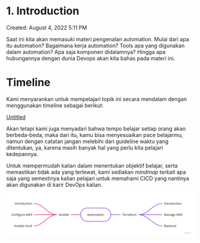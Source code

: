 # 1. Introduction

Created: August 4, 2022 5:11 PM

Saat ini kita akan memasuki materi pengenalan automation. Mulai dari apa itu automation? Bagaimana kerja automation? Tools apa yang digunakan dalam automation? Apa saja komponen didalamnya? Hingga apa hubungannya dengan dunia Devops akan kita bahas pada materi ini.

# **Timeline**

Kami menyarankan untuk mempelajari topik ini secara mendalam dengan menggunakan timeline sebagai berikut:

[Untitled](1%20Introduction%20f7fabedb10004064b3a8e5ca1b550b02/Untitled%20Database%20d1db257adfd94ce5b7a2576389f868bb.csv)

Akan tetapi kami juga menyadari bahwa tempo belajar setiap orang akan berbeda-beda, maka dari itu, kamu bisa menyesuaikan pace belajarmu, namun dengan catatan jangan melebihi dari guideline waktu yang ditentukan, ya, karena masih banyak hal yang perlu kita pelajari kedepannya.

Untuk mempermudah kalian dalam menentukan objektif belajar, serta memastikan tidak ada yang terlewat, kami sediakan *mindmap* terkait apa saja yang semestinya kalian pelajari untuk memahami CICD yang nantinya akan digunakan di karir DevOps kalian.

![DO - Automation.jpg](1%20Introduction%20f7fabedb10004064b3a8e5ca1b550b02/DO_-_Automation.jpg)